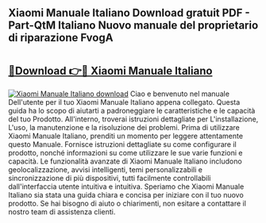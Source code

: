## Xiaomi Manuale Italiano Download gratuit PDF - Part-QtM Italiano Nuovo manuale del proprietario di riparazione FvogA

# <h2><a href="http://dfgpqm5.blite.top/?on=Xiaomi+Manuale+Italiano">🔗Download 👉🔴 Xiaomi Manuale Italiano</a></h2>

[![Xiaomi Manuale Italiano download](https://i.imgur.com/lujVjoI.png)](http://dfgpqm5.blite.top/?on=Xiaomi+Manuale+Italiano)
Ciao e benvenuto nel manuale Dell'utente per il tuo Xiaomi Manuale Italiano appena collegato. Questa guida ha lo scopo di aiutarti a padroneggiare le caratteristiche e le capacità del tuo Prodotto. All'interno, troverai istruzioni dettagliate per L'installazione, L'uso, la manutenzione e la risoluzione dei problemi. Prima di utilizzare Xiaomi Manuale Italiano, prenditi un momento per leggere attentamente questo Manuale. Fornisce istruzioni dettagliate su come configurare il prodotto, nonché informazioni su come utilizzare le sue varie funzioni e capacità. Le funzionalità avanzate di Xiaomi Manuale Italiano includono geolocalizzazione, avvisi intelligenti, temi personalizzabili e sincronizzazione di più dispositivi, tutti facilmente controllabili dall'interfaccia utente intuitiva e intuitiva. Speriamo che Xiaomi Manuale Italiano sia stata una guida chiara e concisa per iniziare con il tuo nuovo prodotto. Se hai bisogno di aiuto o chiarimenti, non esitare a contattare il nostro team di assistenza clienti.
